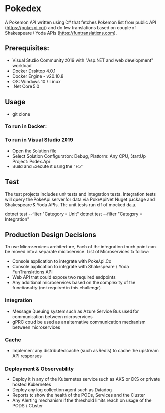 # Pokedex
A Pokemon API written using C# that fetches Pokemon list from public API (https://pokeapi.co/) and do few translations based on couple of Shakespeare / Yoda APIs (https://funtranslations.com).

## Prerequisites:
- Visual Studio Community 2019 with "Asp.NET and web development" workload
- Docker Desktop 4.0.1
- Docker Engine - v20.10.8
- OS: Windows 10 / Linux
- .Net Core 5.0

## Usage
- git clone 
### To run in Docker:

### To run in Visual Studio 2019
- Open the Solution file
- Select Solution Configuration: Debug, Platform: Any CPU, StartUp Project: Podex.Api
- Build and Execute it using the "F5"


## Test
The test projects includes unit tests and integration tests. Integration tests will query the PokeApi server for data via PokeApiNet Nuget package and Shakespeare & Yoda APIs.
The unit tests run off of mocked data.

dotnet test --filter "Category = Unit"
dotnet test --filter "Category = Integration"

## Production Design Decisions
To use Microservices architecture, Each of the integration touch point can be moved into a separate microservice. List of Microservices to follow:
- Console application to integrate with PokeApi.Co
- Console application to integrate with Shakespeare / Yoda FunTranslations API
- Web API that could expose two required endpoints
- Any additional microservices based on the complexity of the functionality (not required in this challenge)

### Integration 
- Message Queuing system such as Azure Service Bus used for communication between microservices
- gPRC could be used as an alternative communication mechanism between microservices

### Cache
- Implement any distributed cache (such as Redis) to cache the upstream API responses
### Deployment & Observability
- Deploy it in any of the Kubernetes service such as AKS or EKS or private hosted Kubernetes
- Deploy any log collection agent such as Datadog
- Reports to show the health of the PODs, Services and the Cluster
- Any Alerting mechanism if the threshold limits reach on usage of the PODS / Cluster



